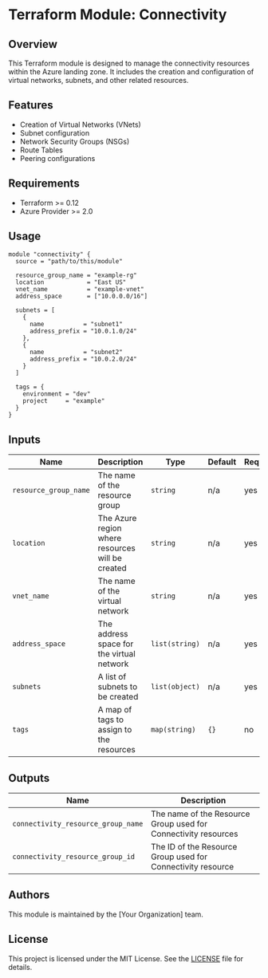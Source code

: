 # Terraform Module: Connectivity

## Overview

This Terraform module is designed to manage the connectivity resources within the Azure landing zone. It includes the creation and configuration of virtual networks, subnets, and other related resources.

## Features

- Creation of Virtual Networks (VNets)
- Subnet configuration
- Network Security Groups (NSGs)
- Route Tables
- Peering configurations

## Requirements

- Terraform >= 0.12
- Azure Provider >= 2.0

## Usage

```hcl
module "connectivity" {
  source = "path/to/this/module"

  resource_group_name = "example-rg"
  location            = "East US"
  vnet_name           = "example-vnet"
  address_space       = ["10.0.0.0/16"]

  subnets = [
    {
      name           = "subnet1"
      address_prefix = "10.0.1.0/24"
    },
    {
      name           = "subnet2"
      address_prefix = "10.0.2.0/24"
    }
  ]

  tags = {
    environment = "dev"
    project     = "example"
  }
}
```

## Inputs

| Name                | Description                                      | Type   | Default | Required |
|---------------------|--------------------------------------------------|--------|---------|----------|
| `resource_group_name` | The name of the resource group                   | `string` | n/a     | yes      |
| `location`          | The Azure region where resources will be created | `string` | n/a     | yes      |
| `vnet_name`         | The name of the virtual network                  | `string` | n/a     | yes      |
| `address_space`     | The address space for the virtual network        | `list(string)` | n/a | yes      |
| `subnets`           | A list of subnets to be created                  | `list(object)` | n/a | yes      |
| `tags`              | A map of tags to assign to the resources         | `map(string)` | `{}` | no       |

## Outputs

| Name           | Description                         |
|----------------|-------------------------------------|
| `connectivity_resource_group_name`      | The name of the Resource Group used for Connectivity resources |
| `connectivity_resource_group_id`   | The ID of the Resource Group used for Connectivity resource  |

## Authors

This module is maintained by the [Your Organization] team.

## License

This project is licensed under the MIT License. See the [LICENSE](LICENSE) file for details.